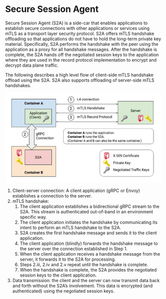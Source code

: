 # Secure Session Agent

Secure Session Agent (S2A) is a side-car that enables applications to establish
secure connections with other applications or services using mTLS as a transport
layer security protocol. S2A offers mTLS handshake offloading so that
applications do not have to hold the long-term private key material.
Specifically, S2A performs the handshake with the peer using the application
as a proxy for all handshake messages. After the handshake is complete, the S2A
hands off the negotiated session keys to the application where they are used in
the record protocol implementation to encrypt and decrypt data plane traffic.

The following describes a high level flow of client-side mTLS handshake offload
using the S2A. S2A also supports offloading of server-side mTLS handshakes.

![mTLS Handshake Offload flow using S2A](img/S2A_handshake.jpg)

1.  Client-server connection: A client application (gRPC or Envoy) establishes a
    connection to the server.
2.  mTLS handshake:
    1.  The client application establishes a bidirectional gRPC stream to the
        S2A. This stream is authenticated out-of-band in an environment specific
        way.
    2.  The client application initiates the handshake by communicating its
        intent to perform an mTLS handshake to the S2A.
    3.  S2A creates the first handshake message and sends it to the client
        application.
    4.  The client application (blindly) forwards the handshake message to the
        server over the connection established in Step 1.
    5.  When the client application receives a handshake message from the
        server, it forwards it to the S2A for processing.
    6.  Steps 2.iii, 2.iv and 2.v repeat until the handshake is complete.
    7.  When the handshake is complete, the S2A provides the negotiated session
        keys to the client application.
3.  Data transmission: the client and the server can now transmit data back and
    forth without the S2A’s involvement. This data is encrypted (and
    authenticated) using the negotiated session keys.
